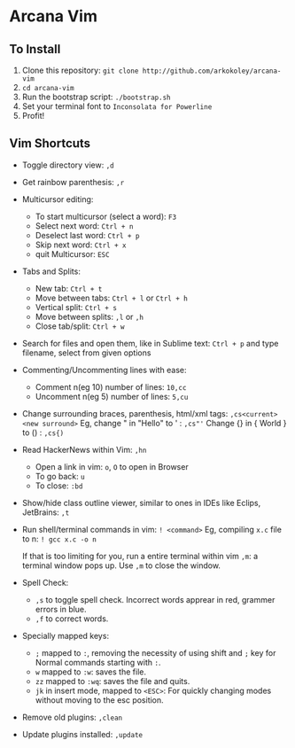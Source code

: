 Arcana Vim
========

## To Install

1. Clone this repository: `git clone http://github.com/arkokoley/arcana-vim`
2. `cd arcana-vim`
3. Run the bootstrap script: `./bootstrap.sh`
4. Set your terminal font to `Inconsolata for Powerline`
5. Profit!

## Vim Shortcuts

  * Toggle directory view: `,d`
  * Get rainbow parenthesis: `,r`
  * Multicursor editing:
    * To start multicursor (select a word): `F3`
    * Select next word: `Ctrl + n`
    * Deselect last word: `Ctrl + p`
    * Skip next word: `Ctrl + x`
    * quit Multicursor: `ESC`

  * Tabs and Splits:
    * New tab: `Ctrl + t`
    * Move between tabs: `Ctrl + l` or `Ctrl + h`
    * Vertical split: `Ctrl + s`
    * Move between splits: `,l` or `,h`
    * Close tab/split: `Ctrl + w`

  * Search for files and open them, like in Sublime text:
    `Ctrl + p` and type filename, select from given options

  * Commenting/Uncommenting lines with ease:
    * Comment n(eg 10) number of lines: `10,cc`
    * Uncomment n(eg 5) number of lines: `5,cu`

  * Change surrounding braces, parenthesis, html/xml tags:
    `,cs<current><new surround>`
    Eg, change " in "Hello" to ' : `,cs"'`
    Change {} in { World } to () : `,cs{)`

  * Read HackerNews within Vim: `,hn`
    * Open a link in vim: `o`, `O` to open in Browser
    * To go back: `u`
    * To close: `:bd`

  * Show/hide class outline viewer, similar to ones in IDEs like Eclips, JetBrains: `,t`

  * Run shell/terminal commands in vim: `! <command>`
    Eg, compiling `x.c` file to n: `! gcc x.c -o n`

    If that is too limiting for you, run a entire terminal within vim
    `,m`: a terminal window pops up. Use `,m` to close the window.

  * Spell Check:
    * `,s` to toggle spell check.
      Incorrect words apprear in red, grammer errors in blue.
    * `,f` to correct words.

  * Specially mapped keys:
    * `;` mapped to `:`, removing the necessity of using shift and `;` key for Normal commands starting with `:`.
    * `w` mapped to `:w`: saves the file.
    * `zz` mapped to `:wq`: saves the file and quits.
    * `jk` in insert mode, mapped to `<ESC>`: For quickly changing modes without moving to the esc position.

  * Remove old plugins: `,clean`
  * Update plugins installed: `,update`
